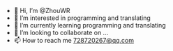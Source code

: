 - 👋 Hi, I’m @ZhouWR
- 👀 I’m interested in programming and translating
- 🌱 I’m currently learning programming and translating
- 💞️ I’m looking to collaborate on ...
- 📫 How to reach me 728720267@qq.com

<!---
ZhouWR/ZhouWR is a ✨ special ✨ repository because its `README.md` (this file) appears on your GitHub profile.
You can click the Preview link to take a look at your changes.
--->
